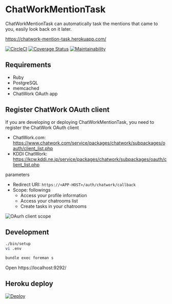# ChatWorkMentionTask
ChatWorkMentionTask can automatically task the mentions that came to you, easily look back on it later.

https://chatwork-mention-task.herokuapp.com/

[![CircleCI](https://circleci.com/gh/sue445/chatwork_mention_task.svg?style=svg)](https://circleci.com/gh/sue445/chatwork_mention_task)
[![Coverage Status](https://coveralls.io/repos/github/sue445/chatwork_mention_task/badge.svg?branch=master)](https://coveralls.io/github/sue445/chatwork_mention_task?branch=master)
[![Maintainability](https://api.codeclimate.com/v1/badges/30218a3492f17a902243/maintainability)](https://codeclimate.com/github/sue445/chatwork_mention_task/maintainability)

## Requirements
* Ruby
* PostgreSQL
* memcached
* ChatWork OAuth app

## Register ChatWork OAuth client
If you are developing or deploying ChatWorkMentionTask, you need to register the ChatWork OAuth client

* ChatWork.com: https://www.chatwork.com/service/packages/chatwork/subpackages/oauth/client_list.php
* KDDI ChatWork: https://kcw.kddi.ne.jp/service/packages/chatwork/subpackages/oauth/client_list.php

parameters

* Redirect URI: `https://<APP-HOST>/auth/chatwork/callback`
* Scope: followings
  * Access your profile information
  * Access your chatrooms list
  * Create tasks in your chatrooms

![OAurh client scope](img/oauth_client_scope.png)

## Development
```bash
./bin/setup
vi .env

bundle exec foreman s
```

Open https://localhost:9292/

## Heroku deploy
[![Deploy](https://www.herokucdn.com/deploy/button.png)](https://heroku.com/deploy)
